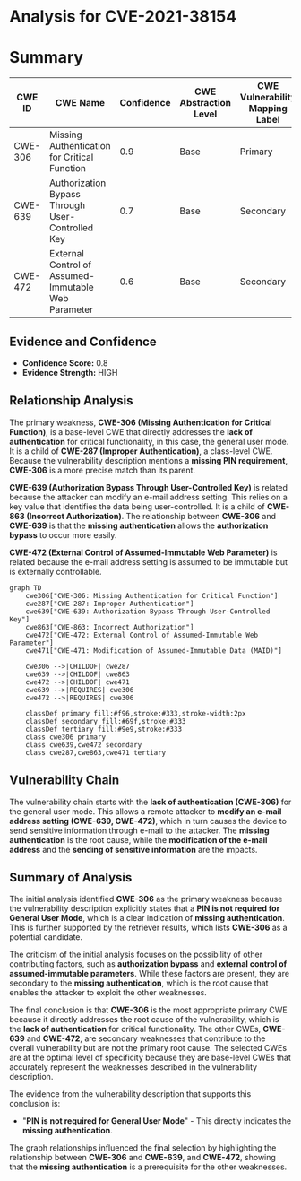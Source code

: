 # Analysis for CVE-2021-38154

# Summary
| CWE ID | CWE Name | Confidence | CWE Abstraction Level | CWE Vulnerability Mapping Label | CWE-Vulnerability Mapping Notes |
|---|---|---|---|---|---|
| CWE-306 | Missing Authentication for Critical Function | 0.9 | Base | Primary | Allowed |
| CWE-639 | Authorization Bypass Through User-Controlled Key | 0.7 | Base | Secondary | Allowed |
| CWE-472 | External Control of Assumed-Immutable Web Parameter | 0.6 | Base | Secondary | Allowed |

## Evidence and Confidence

*   **Confidence Score:** 0.8
*   **Evidence Strength:** HIGH

## Relationship Analysis
The primary weakness, **CWE-306 (Missing Authentication for Critical Function)**, is a base-level CWE that directly addresses the **lack of authentication** for critical functionality, in this case, the general user mode. It is a child of **CWE-287 (Improper Authentication)**, a class-level CWE. Because the vulnerability description mentions a **missing PIN requirement**, **CWE-306** is a more precise match than its parent.

**CWE-639 (Authorization Bypass Through User-Controlled Key)** is related because the attacker can modify an e-mail address setting. This relies on a key value that identifies the data being user-controlled. It is a child of **CWE-863 (Incorrect Authorization)**. The relationship between **CWE-306** and **CWE-639** is that the **missing authentication** allows the **authorization bypass** to occur more easily.

**CWE-472 (External Control of Assumed-Immutable Web Parameter)** is related because the e-mail address setting is assumed to be immutable but is externally controllable.

```mermaid
graph TD
    cwe306["CWE-306: Missing Authentication for Critical Function"]
    cwe287["CWE-287: Improper Authentication"]
    cwe639["CWE-639: Authorization Bypass Through User-Controlled Key"]
    cwe863["CWE-863: Incorrect Authorization"]
    cwe472["CWE-472: External Control of Assumed-Immutable Web Parameter"]
    cwe471["CWE-471: Modification of Assumed-Immutable Data (MAID)"]

    cwe306 -->|CHILDOF| cwe287
    cwe639 -->|CHILDOF| cwe863
    cwe472 -->|CHILDOF| cwe471
    cwe639 -->|REQUIRES| cwe306
    cwe472 -->|REQUIRES| cwe306

    classDef primary fill:#f96,stroke:#333,stroke-width:2px
    classDef secondary fill:#69f,stroke:#333
    classDef tertiary fill:#9e9,stroke:#333
    class cwe306 primary
    class cwe639,cwe472 secondary
    class cwe287,cwe863,cwe471 tertiary
```

## Vulnerability Chain
The vulnerability chain starts with the **lack of authentication (CWE-306)** for the general user mode. This allows a remote attacker to **modify an e-mail address setting (CWE-639, CWE-472)**, which in turn causes the device to send sensitive information through e-mail to the attacker. The **missing authentication** is the root cause, while the **modification of the e-mail address** and the **sending of sensitive information** are the impacts.

## Summary of Analysis
The initial analysis identified **CWE-306** as the primary weakness because the vulnerability description explicitly states that a **PIN is not required for General User Mode**, which is a clear indication of **missing authentication**. This is further supported by the retriever results, which lists **CWE-306** as a potential candidate.

The criticism of the initial analysis focuses on the possibility of other contributing factors, such as **authorization bypass** and **external control of assumed-immutable parameters**. While these factors are present, they are secondary to the **missing authentication**, which is the root cause that enables the attacker to exploit the other weaknesses.

The final conclusion is that **CWE-306** is the most appropriate primary CWE because it directly addresses the root cause of the vulnerability, which is the **lack of authentication** for critical functionality. The other CWEs, **CWE-639** and **CWE-472**, are secondary weaknesses that contribute to the overall vulnerability but are not the primary root cause. The selected CWEs are at the optimal level of specificity because they are base-level CWEs that accurately represent the weaknesses described in the vulnerability description.

The evidence from the vulnerability description that supports this conclusion is:

*   "**PIN is not required for General User Mode**" - This directly indicates the **missing authentication**.

The graph relationships influenced the final selection by highlighting the relationship between **CWE-306** and **CWE-639**, and **CWE-472**, showing that the **missing authentication** is a prerequisite for the other weaknesses.